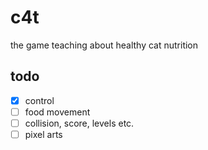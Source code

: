 # c4t
the game teaching about healthy cat nutrition

## todo
* [x] control
* [ ] food movement
* [ ] collision, score, levels etc.
* [ ] pixel arts